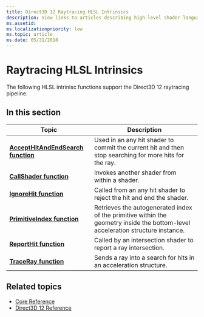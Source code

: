 ```yaml
---
title: Direct3D 12 Raytracing HLSL Intrinsics
description: View links to articles describing high-level shader language (HLSL) intrinsic functions that support the Direct3D 12 raytracing pipeline.
ms.assetid: 
ms.localizationpriority: low
ms.topic: article
ms.date: 05/31/2018
---
```


# Raytracing HLSL Intrinsics

The following HLSL intrinisc functions support the Direct3D 12 raytracing pipeline. 

## In this section



| Topic | Description |
|-|-|
| [**AcceptHitAndEndSearch function**](accepthitandendsearch-function.md) | Used in an any hit shader to commit the current hit and then stop searching for more hits for the ray. |
| [**CallShader function**](callshader-function.md) | Invokes another shader from within a shader. |
| [**IgnoreHit function**](ignorehit-function.md) | Called from an any hit shader to reject the hit and end the shader. |
| [**PrimitiveIndex function**](primitiveindex.md) | Retrieves the autogenerated index of the primitive within the geometry inside the bottom-level acceleration structure instance. |
| [**ReportHit function**](reporthit-function.md) | Called by an intersection shader to report a ray intersection. |
| [**TraceRay function**](traceray-function.md) | Sends a ray into a search for hits in an acceleration structure. |

## Related topics

* [Core Reference](direct3d-12-core-reference.md)
* [Direct3D 12 Reference](direct3d-12-reference.md)
